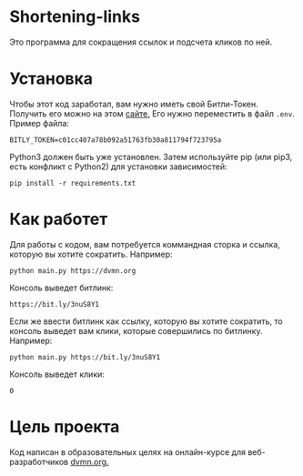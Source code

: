 # Shortening-links
Это программа для сокращения ссылок и подсчета кликов по ней.
# Установка
Чтобы этот код заработал, вам нужно иметь свой Битли-Токен. Получить его можно на этом [сайте.](https://bitly.com/) Его нужно переместить в файл `.env`. Пример файла:
```
BITLY_TOKEN=c01cc407a78b092a51763fb30a811794f723795a
```
Python3 должен быть уже установлен. Затем используйте pip (или pip3, есть конфликт с Python2) для установки зависимостей:
```
pip install -r requirements.txt
```
# Как работет
Для работы с кодом, вам потребуется коммандная сторка и ссылка, которую вы хотите сократить. Например:
```
python main.py https://dvmn.org
```
Консоль выведет битлинк:
```
https://bit.ly/3nuS8Y1
```
Если же ввести битлинк как ссылку, которую вы хотите сократить, то консоль выведет вам клики, которые совершились по битлинку. Например:
```
python main.py https://bit.ly/3nuS8Y1
```
Консоль выведет клики:
```
0
```
# Цель проекта
Код написан в образовательных целях на онлайн-курсе для веб-разработчиков [dvmn.org.](https://dvmn.org)
